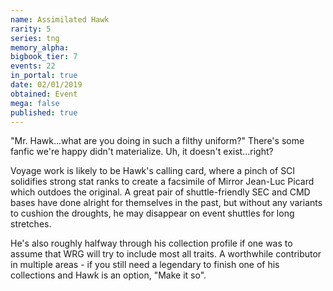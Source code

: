 ```yaml
---
name: Assimilated Hawk
rarity: 5
series: tng
memory_alpha:
bigbook_tier: 7
events: 22
in_portal: true
date: 02/01/2019
obtained: Event
mega: false
published: true
---
```


"Mr. Hawk...what are you doing in such a filthy uniform?" There's some fanfic we're happy didn't materialize. Uh, it doesn't exist...right?

Voyage work is likely to be Hawk's calling card, where a pinch of SCI solidifies strong stat ranks to create a facsimile of Mirror Jean-Luc Picard which outdoes the original. A great pair of shuttle-friendly SEC and CMD bases have done alright for themselves in the past, but without any variants to cushion the droughts, he may disappear on event shuttles for long stretches.

He's also roughly halfway through his collection profile if one was to assume that WRG will try to include most all traits. A worthwhile contributor in multiple areas - if you still need a legendary to finish one of his collections and Hawk is an option, "Make it so".
